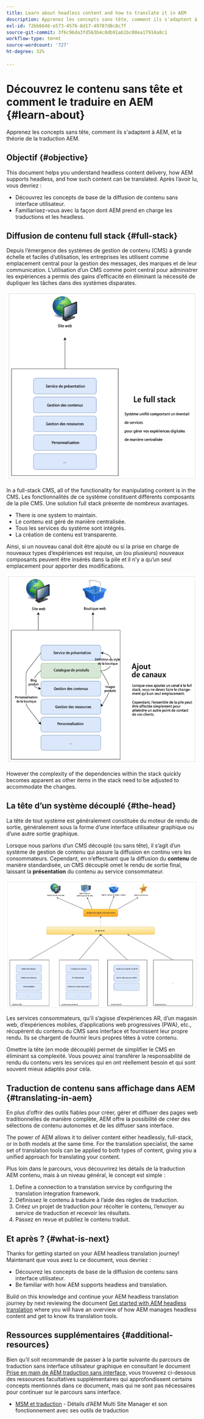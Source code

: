 ```yaml
---
title: Learn about headless content and how to translate it in AEM
description: Apprenez les concepts sans tête, comment ils s'adaptent à AEM, et la théorie de la traduction AEM.
exl-id: 72bb6646-e573-4576-8d17-49787d8c8c7f
source-git-commit: 3f6c96da3fd563b4c8db91ab1bc08ea17914a8c1
workflow-type: tm+mt
source-wordcount: '727'
ht-degree: 32%

---
```


# Découvrez le contenu sans tête et comment le traduire en AEM {#learn-about}

Apprenez les concepts sans tête, comment ils s&#39;adaptent à AEM, et la théorie de la traduction AEM.

## Objectif {#objective}

This document helps you understand headless content delivery, how AEM supports headless, and how such content can be translated. Après l’avoir lu, vous devriez :

* Découvrez les concepts de base de la diffusion de contenu sans interface utilisateur.
* Familiarisez-vous avec la façon dont AEM prend en charge les traductions et les headless.

## Diffusion de contenu full stack {#full-stack}

Depuis l’émergence des systèmes de gestion de contenu (CMS) à grande échelle et faciles d’utilisation, les entreprises les utilisent comme emplacement central pour la gestion des messages, des marques et de leur communication. L’utilisation d’un CMS comme point central pour administrer les expériences a permis des gains d’efficacité en éliminant la nécessité de dupliquer les tâches dans des systèmes disparates.

![CMS full stack classique](/help/journey-headless/developer/assets/full-stack.png)

In a full-stack CMS, all of the functionality for manipulating content is in the CMS. Les fonctionnalités de ce système constituent différents composants de la pile CMS. Une solution full stack présente de nombreux avantages.

* There is one system to maintain.
* Le contenu est géré de manière centralisée.
* Tous les services du système sont intégrés.
* La création de contenu est transparente.

Ainsi, si un nouveau canal doit être ajouté ou si la prise en charge de nouveaux types d’expériences est requise, un (ou plusieurs) nouveaux composants peuvent être insérés dans la pile et il n’y a qu’un seul emplacement pour apporter des modifications.

![Ajout d’un nouveau canal à la pile](/help/journey-headless/developer/assets/adding-channel.png)

However the complexity of the dependencies within the stack quickly becomes apparent as other items in the stack need to be adjusted to accommodate the changes.

## La tête d’un système découplé {#the-head}

La tête de tout système est généralement constituée du moteur de rendu de sortie, généralement sous la forme d’une interface utilisateur graphique ou d’une autre sortie graphique.

Lorsque nous parlons d’un CMS découplé (ou sans tête), il s’agit d’un système de gestion de contenu qui assure la diffusion en continu vers les consommateurs. Cependant, en n’effectuant que la diffusion du **contenu** de manière standardisée, un CMS découplé omet le rendu de sortie final, laissant la **présentation** du contenu au service consommateur.

![CMS découplé](/help/journey-headless/developer/assets/headless-cms.png)

Les services consommateurs, qu’il s’agisse d’expériences AR, d’un magasin web, d’expériences mobiles, d’applications web progressives (PWA), etc., récupèrent du contenu du CMS sans interface et fournissent leur propre rendu. Ils se chargent de fournir leurs propres têtes à votre contenu.

Omettre la tête (en mode découplé) permet de simplifier le CMS en éliminant sa complexité. Vous pouvez ainsi transférer la responsabilité de rendu du contenu vers les services qui en ont réellement besoin et qui sont souvent mieux adaptés pour cela.

## Traduction de contenu sans affichage dans AEM {#translating-in-aem}

En plus d’offrir des outils fiables pour créer, gérer et diffuser des pages web traditionnelles de manière complète, AEM offre la possibilité de créer des sélections de contenu autonomes et de les diffuser sans interface.

The power of AEM allows it to deliver content either headlessly, full-stack, or in both models at the same time. For the translation specialist, the same set of translation tools can be applied to both types of content, giving you a unified approach for translating your content.

Plus loin dans le parcours, vous découvrirez les détails de la traduction AEM contenu, mais à un niveau général, le concept est simple :

1. Define a connection to a translation service by configuring the translation integration framework.
1. Définissez le contenu à traduire à l’aide des règles de traduction.
1. Créez un projet de traduction pour récolter le contenu, l’envoyer au service de traduction et recevoir les résultats.
1. Passez en revue et publiez le contenu traduit.

## Et après ? {#what-is-next}

Thanks for getting started on your AEM headless translation journey! Maintenant que vous avez lu ce document, vous devriez :

* Découvrez les concepts de base de la diffusion de contenu sans interface utilisateur.
* Be familiar with how AEM supports headless and translation.

Build on this knowledge and continue your AEM headless translation journey by next reviewing the document [Get started with AEM headless translation](getting-started.md) where you will have an overview of how AEM manages headless content and get to know its translation tools.

## Ressources supplémentaires {#additional-resources}

Bien qu’il soit recommandé de passer à la partie suivante du parcours de traduction sans interface utilisateur graphique en consultant le document [Prise en main de AEM traduction sans interface,](getting-started.md) vous trouverez ci-dessous des ressources facultatives supplémentaires qui approfondissent certains concepts mentionnés dans ce document, mais qui ne sont pas nécessaires pour continuer sur le parcours sans interface.

* [MSM et traduction](/help/sites-cloud/administering/msm-and-translation.md) - Détails d’AEM Multi Site Manager et son fonctionnement avec ses outils de traduction
